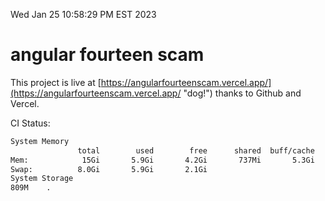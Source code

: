 Wed Jan 25 10:58:29 PM EST 2023

# angular fourteen scam


This project is live at [https://angularfourteenscam.vercel.app/](https://angularfourteenscam.vercel.app/ "dog!") thanks to Github and Vercel.

CI Status: 

```bash
System Memory
               total        used        free      shared  buff/cache   available
Mem:            15Gi       5.9Gi       4.2Gi       737Mi       5.3Gi       8.4Gi
Swap:          8.0Gi       5.9Gi       2.1Gi
System Storage
809M	.
```
